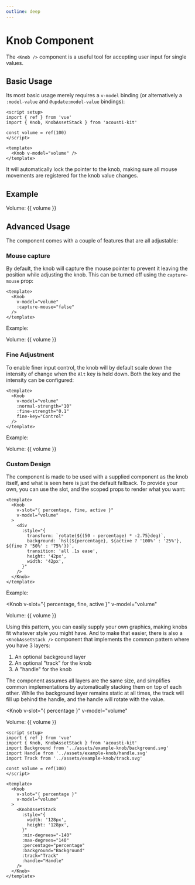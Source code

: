 ```yaml
---
outline: deep
---
```


# Knob Component

The `<Knob />` component is a useful tool for accepting user input for single values.

## Basic Usage

Its most basic usage merely requires a `v-model` binding (or alternatively a `:model-value` and `@update:model-value` bindings):

```vue
<script setup>
import { ref } from 'vue'
import { Knob, KnobAssetStack } from 'acousti-kit'

const volume = ref(100)
</script>

<template>
  <Knob v-model="volume" />
</template>
```

It will automatically lock the pointer to the knob, making sure all mouse movements are registered for the knob value changes.

## Example

<script setup>
import { ref } from 'vue'
import { Knob, KnobAssetStack } from '../../src'
import Background from '../assets/example-knob/background.svg'
import Handle from '../assets/example-knob/handle.svg'
import Track from '../assets/example-knob/track.svg'

const volume = ref(100)
</script>

<Knob v-model="volume" />

Volume: {{ volume }}

## Advanced Usage

The component comes with a couple of features that are all adjustable:

### Mouse capture

By default, the knob will capture the mouse pointer to prevent it leaving the position while adjusting the knob.
This can be turned off using the `capture-mouse` prop:

```vue
<template>
  <Knob
    v-model="volume"
    :capture-mouse="false"
  />
</template>
```

Example:

<Knob
  v-model="volume"
  :capture-mouse="false"
/>

Volume: {{ volume }}

### Fine Adjustment

To enable finer input control, the knob will by default scale down the intensity of change when the `Alt` key is held down.
Both the key and the intensity can be configured:

```vue
<template>
  <Knob
    v-model="volume"
    :normal-strength="10"
    :fine-strength="0.1"
    fine-key="Control"
  />
</template>
```

Example:

<Knob
  v-model="volume"
  :normal-strength="10"
  :fine-strength="0.1"
  fine-key="Control"
/>

Volume: {{ volume }}

### Custom Design

The component is made to be used with a supplied component as the knob itself, and what is seen here is just the default fallback. To provide your own, you can use the slot, and the scoped props to render what you want:

```vue
<template>
  <Knob
    v-slot="{ percentage, fine, active }"
    v-model="volume"
  >
    <div
      :style="{
        transform: `rotate(${(50 - percentage) * -2.75}deg)`,
        background: `hsl(${percentage}, ${active ? '100%' : '25%'}, ${fine ? '50%' : '75%'})`,
        transition: 'all .1s ease',
        height: '42px',
        width: '42px',
      }"
    />
  </Knob>
</template>
```

Example:

<Knob
  v-slot="{ percentage, fine, active }"
  v-model="volume"
>
  <div
    :style="{
      transform: `rotate(${(50 - percentage) * -2.75}deg)`,
      background: `hsl(${percentage}, ${active ? '100%' : '25%'}, ${fine ? '50%' : '75%'})`,
      transition: 'transform .1s ease, color .5s ease',
      height: '42px',
      width: '42px',
    }"
  />
</Knob>

Volume: {{ volume }}

Using this pattern, you can easily supply your own graphics, making knobs fit whatever style you might have. And to make that easier, there is also a `<KnobAssetStack />` component that implements the common pattern where you have 3 layers:

1. An optional background layer
1. An optional "track" for the knob
1. A "handle" for the knob

The component assumes all layers are the same size, and simplifies common implementations by automatically stacking them on top of each other. While the background layer remains static at all times, the track will fill up behind the handle, and the handle will rotate with the value.

<Knob
  v-slot="{ percentage }"
  v-model="volume"
>
  <KnobAssetStack
    :style="{
      width: '128px',
      height: '128px',
    }"
    :min-degrees="-140"
    :max-degrees="140"
    :percentage="percentage"
    :background="Background"
    :track="Track"
    :handle="Handle"
  />
</Knob>

Volume: {{ volume }}

```vue
<script setup>
import { ref } from 'vue'
import { Knob, KnobAssetStack } from 'acousti-kit'
import Background from '../assets/example-knob/background.svg'
import Handle from '../assets/example-knob/handle.svg'
import Track from '../assets/example-knob/track.svg'

const volume = ref(100)
</script>

<template>
  <Knob
    v-slot="{ percentage }"
    v-model="volume"
  >
    <KnobAssetStack
      :style="{
        width: '128px',
        height: '128px',
      }"
      :min-degrees="-140"
      :max-degrees="140"
      :percentage="percentage"
      :background="Background"
      :track="Track"
      :handle="Handle"
    />
  </Knob>
</template>
```
